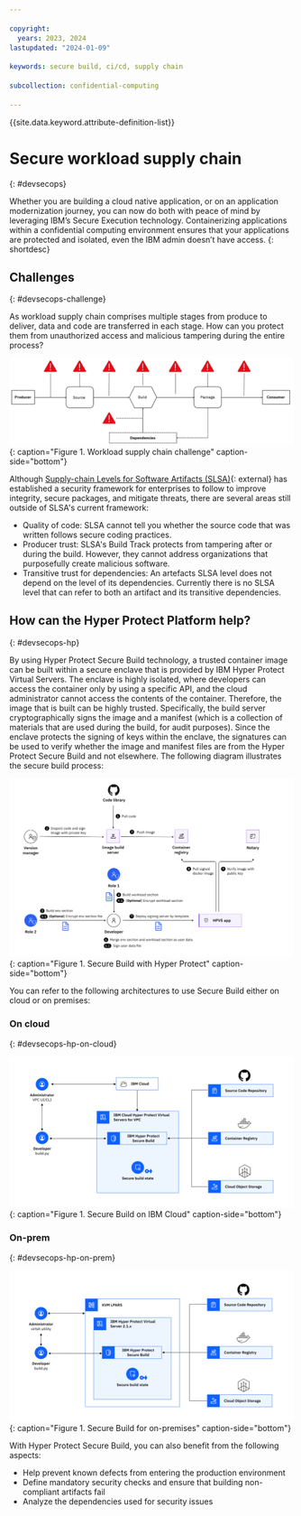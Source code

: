 ```yaml
---

copyright:
  years: 2023, 2024
lastupdated: "2024-01-09"

keywords: secure build, ci/cd, supply chain

subcollection: confidential-computing

---
```


{{site.data.keyword.attribute-definition-list}}

# Secure workload supply chain
{: #devsecops}

Whether you are building a cloud native application, or on an application modernization journey, you can now do both with peace of mind by leveraging IBM’s Secure Execution technology. Containerizing applications within a confidential computing environment ensures that your applications are protected and isolated, even the IBM admin doesn’t have access.
{: shortdesc}

## Challenges
{: #devsecops-challenge}

As workload supply chain comprises multiple stages from produce to deliver, data and code are transferred in each stage. How can you protect them from unauthorized access and malicious tampering during the entire process? 

![Workload supply chain challenge](../images/supply-chain-challenge.png){: caption="Figure 1. Workload supply chain challenge" caption-side="bottom"}

Although [Supply-chain Levels for Software Artifacts (SLSA)](https://slsa.dev/){: external} has established a security framework for enterprises to follow to improve integrity, secure packages, and mitigate threats, there are several areas still outside of SLSA's current framework:

- Quality of code: SLSA cannot tell you whether the source code that was written follows secure coding practices.
- Producer trust: SLSA's Build Track protects from tampering after or during the build. However, they cannot address organizations that purposefully create malicious software.
- Transitive trust for dependencies: An artefacts SLSA level does not depend on the level of its dependencies. Currently there is no SLSA level that can refer to both an artifact and its transitive dependencies.

## How can the Hyper Protect Platform help?
{: #devsecops-hp}

By using Hyper Protect Secure Build technology, a trusted container image can be built within a secure enclave that is provided by IBM Hyper Protect Virtual Servers. The enclave is highly isolated, where developers can access the container only by using a specific API, and the cloud administrator cannot access the contents of the container. Therefore, the image that is built can be highly trusted. Specifically, the build server cryptographically signs the image and a manifest (which is a collection of materials that are used during the build, for audit purposes). Since the enclave protects the signing of keys within the enclave, the signatures can be used to verify whether the image and manifest files are from the Hyper Protect Secure Build and not elsewhere. The following diagram illustrates the secure build process:

![Secure build with Hyper Protect](../images/securebuild-workflow.png){: caption="Figure 1. Secure Build with Hyper Protect" caption-side="bottom"}

You can refer to the following architectures to use Secure Build either on cloud or on premises:

### On cloud
{: #devsecops-hp-on-cloud}

![Secure build on IBM Cloud](../images/updated-sb-cloud.svg){: caption="Figure 1. Secure Build on IBM Cloud" caption-side="bottom"}

### On-prem
{: #devsecops-hp-on-prem}

![Secure build for on-premises](../images/updated-sb-prem.svg){: caption="Figure 1. Secure Build for on-premises" caption-side="bottom"}

With Hyper Protect Secure Build, you can also benefit from the following aspects:

- Help prevent known defects from entering the production environment
- Define mandatory security checks and ensure that building non-compliant artifacts fail
- Analyze the dependencies used for security issues
